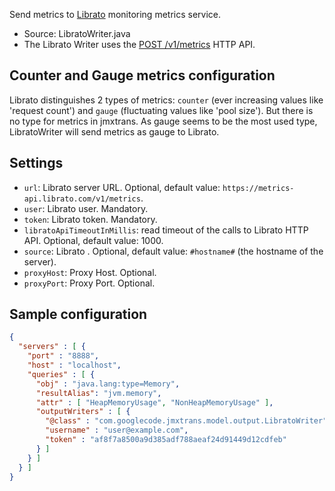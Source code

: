 Send metrics to [Librato](https://metrics.librato.com/) monitoring metrics service.

* Source: LibratoWriter.java
* The Librato Writer uses the [POST /v1/metrics](http://dev.librato.com/v1/post/metrics) HTTP API.

## Counter and Gauge metrics configuration

Librato distinguishes 2 types of metrics: `counter` (ever increasing values like 'request count') and `gauge` (fluctuating values like 'pool size').
But there is no type for metrics in jmxtrans. As gauge seems to be the most used type, LibratoWriter will send metrics as gauge to Librato.

## Settings
 * `url`: Librato server URL. Optional, default value: `https://metrics-api.librato.com/v1/metrics`.
 * `user`: Librato user. Mandatory.
 * `token`: Librato token. Mandatory.
 * `libratoApiTimeoutInMillis`: read timeout of the calls to Librato HTTP API. Optional, default value: 1000.
 * `source`: Librato . Optional, default value: `#hostname#` (the hostname of the server).
 * `proxyHost`: Proxy Host. Optional.
 * `proxyPort`: Proxy Port. Optional.

## Sample configuration

```json
{
  "servers" : [ {
    "port" : "8888",
    "host" : "localhost",
    "queries" : [ {
      "obj" : "java.lang:type=Memory",
      "resultAlias": "jvm.memory",
      "attr" : [ "HeapMemoryUsage", "NonHeapMemoryUsage" ],
      "outputWriters" : [ {
        "@class" : "com.googlecode.jmxtrans.model.output.LibratoWriter",
        "username" : "user@example.com",
        "token" : "af8f7a8500a9d385adf788aeaf24d91449d12cdfeb"
      } ]
    } ]
  } ]
}
```
